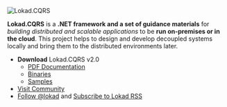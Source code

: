 ![Lokad.CQRS](https://github.com/Lokad/Lokad.CQRS/raw/master/Resource/lokad-cqrs.png)

**Lokad.CQRS** is a **.NET framework and a set of guidance materials** for _building distributed and scalable applications_ to be **run on-premises or in the cloud**. This project helps to design and develop decoupled systems locally and bring them to the distributed environments later.


* **Download** Lokad.CQRS v2.0
  * [PDF Documentation](https://github.com/downloads/Lokad/Lokad.CQRS/Lokad.CQRS-v2.0.pdf)
  * [Binaries](https://github.com/downloads/Lokad/Lokad.CQRS/Lokad.CQRS-2.0.69.0.zip)
  * [Samples](https://github.com/downloads/Lokad/Lokad.CQRS/Lokad.CQRS-v2.0.69.0-Samples.zip)
* [Visit Community](http://groups.google.com/group/lokad)
* [Follow @lokad](http://twitter.com/lokad) and [Subscribe to Lokad RSS](http://feeds.feedburner.com/lokad/)
